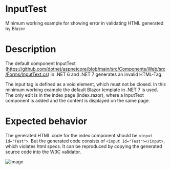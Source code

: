 # InputTest
Minimum working example for showing error in validating HTML generated by Blazor

# Description
The default component InputText (https://github.com/dotnet/aspnetcore/blob/main/src/Components/Web/src/Forms/InputText.cs) in .NET 6 and .NET 7 generates an invalid HTML-Tag.

The input tag is defined as a void element, which must not be closed. In this minimum working example the default Blazor template in .NET 7 is used. The only edit is in the index page (index.razor), where a InputText component is added and the content is displayed on the same page.

# Expected behavior
The generated HTML code for the index component should be ``<input id="Test">``. But the generated code consists of ``<input id="Test"></input>``, which violates html specs. It can be reproduced by copying the generated source code into the W3C validator.

![image](https://user-images.githubusercontent.com/53659806/213459127-fd104e80-0943-4b2a-b9ca-4345feba2d95.png)
